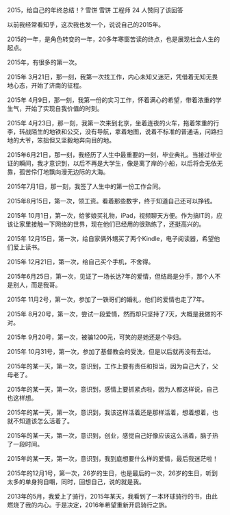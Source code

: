 2015，给自己的年终总结！?
雪饼
雪饼
工程师
24 人赞同了该回答

以前我经常看知乎，这次我也发一个，说说自己的2015年。

2015的一年，是角色转变的一年，20多年寒窗苦读的终点，也是展现社会人生的起点。

2015年，有很多的第一次。

2015年 3月21日，那一刻，我第一次找工作，内心未知又迷茫，凭借着无知无畏地心态，开始了济南的征程。

2015年 4月9日，那一刻，我第一份的实习工作，怀着满心的希望，带着浓重的学生气，开始了实现自我价值的时刻。

2015年 4月23日，那一刻，我第一次来到北京，坐着连夜的火车，拖着笨重的行李，转战陌生的地铁和公交，没有导航，拿着地图，说着不标准的普通话，问路扫地的大爷，笨拙但又坚毅地奔向目的地。

2015年6月21日，那一刻，我经历了人生中最重要的一刻，毕业典礼。当接过毕业证的瞬间，我才意识到，以后不再是大学生，像是离了岸的小船，以后将会无依无靠，孤苦伶仃地飘向漫无边际的大海。

2015年7月1日，那一刻，我签了人生中的第一份工作合同。

2015年8月15日，第一次，领工资。看着那些数字，终于知道自己还可以挣钱。

2015年 10月1日，第一次，给爹娘买礼物，iPad，视频聊天方便。作为搞IT的，应该让家里接触一下网络的世界，现在他们已经用的很熟练了，还挺高兴的。

2015年 12月15日，第一次，给自家俩外甥买了两个Kindle，电子阅读器，希望他们爱上读书。

2015年 12月21日，第一次，给自己买个手机，不舍得。

2015年6月25日，第一次，见证了一场长达7年的爱情，但结局是分手，那个人不是别人，而是我哥。

2015年 11月2号，第一次，参加了一铁哥们的婚礼，他们的爱情也走了7年。

2015年 8月20号，第一次，尝试一段爱情，然而却只坚持了7天，大概是我做的不对。

2015年 9月20号，第一次，被骗1200元，可笑的是她还是个孕妇。

2015年 10月31号，第一次，参加了基督教会的受洗，但是以后就再没有去过。

2015年的某一天，第一次，意识到，工作上要有责任和担当，因为自己大了，父母老了。

2015年的某一天，第一次，意识到，感情上要抓紧点啦，因为人都这样说，自己也这样想。

2015年的某一天，第一次，意识到，我该这样活着还是那样活着，想着想着，也就不知道该怎么活着了。

2015年的某一天，第一次，意识到，创业，感觉自己好像应该这么活着，脑子热了一段时间。

2015年的某一天，第一次，意识到，我到底想要什么样的爱情，最后我迷茫啦！

2015年的12月1号，第一次，26岁的生日，也是最后的一次，26岁的生日，听到太多的单身狗自嘲，同时，回想自己，说的就是我。

2013年的5月，我爱上了骑行，2015年某天，我看到了一本环球骑行的书，由此燃烧了我的内心。于是决定，2016年希望重新开启骑行之旅。